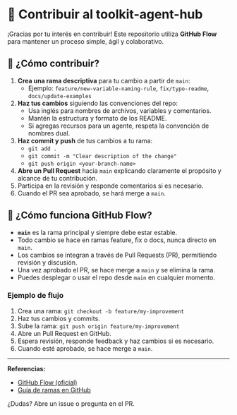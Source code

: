 # 🤝 Contribuir al toolkit-agent-hub

¡Gracias por tu interés en contribuir! Este repositorio utiliza **GitHub Flow** para mantener un proceso simple, ágil y colaborativo.

## 🚦 ¿Cómo contribuir?

1. **Crea una rama descriptiva** para tu cambio a partir de `main`:
   - Ejemplo: `feature/new-variable-naming-rule`, `fix/typo-readme`, `docs/update-examples`
2. **Haz tus cambios** siguiendo las convenciones del repo:
   - Usa inglés para nombres de archivos, variables y comentarios.
   - Mantén la estructura y formato de los README.
   - Si agregas recursos para un agente, respeta la convención de nombres dual.
3. **Haz commit y push** de tus cambios a tu rama:
   - `git add .`
   - `git commit -m "Clear description of the change"`
   - `git push origin <your-branch-name>`
4. **Abre un Pull Request** hacia `main` explicando claramente el propósito y alcance de tu contribución.
5. Participa en la revisión y responde comentarios si es necesario.
6. Cuando el PR sea aprobado, se hará merge a `main`.

## 🚀 ¿Cómo funciona GitHub Flow?

- **`main`** es la rama principal y siempre debe estar estable.
- Todo cambio se hace en ramas feature, fix o docs, nunca directo en `main`.
- Los cambios se integran a través de Pull Requests (PR), permitiendo revisión y discusión.
- Una vez aprobado el PR, se hace merge a `main` y se elimina la rama.
- Puedes desplegar o usar el repo desde `main` en cualquier momento.

### Ejemplo de flujo

1. Crea una rama: `git checkout -b feature/my-improvement`
2. Haz tus cambios y commits.
3. Sube la rama: `git push origin feature/my-improvement`
4. Abre un Pull Request en GitHub.
5. Espera revisión, responde feedback y haz cambios si es necesario.
6. Cuando esté aprobado, se hace merge a `main`.

---

**Referencias:**

- [GitHub Flow (oficial)](https://docs.github.com/en/get-started/quickstart/github-flow)
- [Guía de ramas en GitHub](https://docs.github.com/en/get-started/quickstart/github-flow#create-a-branch)

¿Dudas? Abre un issue o pregunta en el PR.
